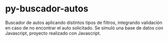 # py-buscador-autos
Buscador de autos aplicando distintos tipos de filtros, integrando validación en caso de no encontrar el auto solicitado.
Se simuló una base de datos con Javascript, proyecto realizado con Javascript.

